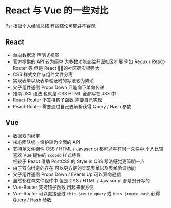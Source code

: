 # React 与 Vue 的一些对比
Ps: 根据个人经验总结 有些结论可能并不客观

## React
* 单向数据流 声明式视图
* 官方提供的 API 较为简单 大多数功能交给开源社区扩展 例如 Redux / React-Router 等 但是 React 的社区确实很强大
* CSS 样式文件与组件文件分离
* 实现表单以及表单验证时的写法较为繁琐
* 父子组件通信 Props Down 只能向下单向传递
* 推崇 JSX 语法 也就是 CSS HTML 全都写在 JSX 中
* React-Router 不支持钩子函数 需要自己实现
* React-Router 需要通过自己去解析获得 Query / Hash 参数

## Vue
* 数据双向绑定
* 核心团队统一维护较为全面的 API
* 支持单文件组件 CSS / HTML / Javascript 都可以写在同一文件中 个人比较喜欢 Vue 提供的 `scoped` 样式特性  
相较于 React 借助 PostCSS 的 Style In CSS 写法感觉更简明一点
* 由于双向绑定的存在 可以更方便的实现表单以及表单验证功能
* 父子组件通信 Props Down / Events Up 可以双向通信
* 虽然都在单文件组件中 但是 CSS / HTML / Javascript 都是分开写的
* Vue-Router 支持钩子函数 用起来很方便
* Vue-Router 可以直接通过 `this.$route.query` 或 `this.$route.hash` 获得 Query / Hash 参数